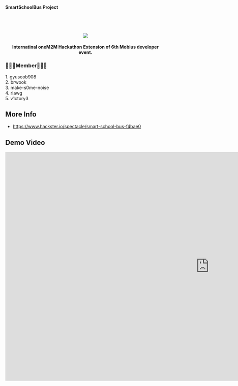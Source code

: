 #### SmartSchoolBus Project
<h1 align="center">  
  <br>
  <img src="https://capsule-render.vercel.app/api?type=slice&color=ffcb6b&height=200&section=header&text=Smart%F0%9F%9A%8DSchoolBus&fontSize=90" />
  <br>
</h1>

<h4 align="center">Internatinal oneM2M Hackathon Extension of 6th Mobius developer event</a>.</h4>



<h3>🧑🏻‍💻Member🧑🏻‍💻</h3>
1. gyuseob908
</br>
2. brwook
</br>
3. make-s0me-noise
</br>
4. rlawg
</br>
5. v1ctory3



## More Info
* https://www.hackster.io/spectacle/smart-school-bus-f4bae0


## Demo Video
<iframe width="1280" height="720" src="https://www.youtube.com/embed/5RGtvrRLieo" title="Spectacle demo final" frameborder="0" allow="accelerometer; autoplay; clipboard-write; encrypted-media; gyroscope; picture-in-picture" allowfullscreen></iframe>


